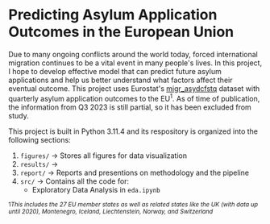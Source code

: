 # Predicting Asylum Application Outcomes in the European Union
Due to many ongoing conflicts around the world today, forced 
international migration continues to be a vital event in many people's 
lives. In this project, I hope to develop effective model that can 
predict future asylum applications and help us better understand what 
factors affect their eventual outcome. This project uses Eurostat's
[migr_asydcfstq](https://ec.europa.eu/eurostat/databrowser/view/migr_asydcfstq/default/table?lang=en)
dataset with quarterly asylum application outcomes to the 
EU<sup>1</sup>. As of time of publication, the information from Q3 
2023 is still partial, so it has been excluded from study. 

This project is built in Python 3.11.4 and its respository is organized 
into the following sections:
1. `figures/` -> Stores all figures for data visualization
2. `results/` -> 
3. `report/` -> Reports and presentions on methodology and the pipeline
4. `src/` -> Contains all the code for:
	* Exploratory Data Analysis in `eda.ipynb`

<sub>1*This includes the 27 EU member states as well as related states 
like the UK (with data up until 2020), Montenegro, Iceland, 
Liechtenstein, Norway, and Switzerland*</sub>
